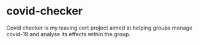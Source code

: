 # covid-checker

Covid checker is my leaving cert project aimed at helping groups manage covid-19 and analyse its effects within the group.
